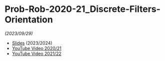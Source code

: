 # Prob-Rob-2020-21_Discrete-Filters-Orientation

_(2023/09/29)_

- [Slides](/doc/lectures/prob-rob-2023-24_05_discrete-filters-orientation.pdf) (2023/2024)
- [YouTube Video 2020/21](https://youtu.be/-mdFA70BxaA)
- [YouTube Video 2021/22](https://youtu.be/Qew_QfQI8r4)


